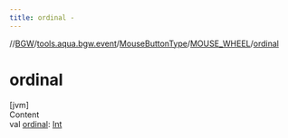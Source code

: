 ```yaml
---
title: ordinal -
---
```

//[BGW](../../../../index.md)/[tools.aqua.bgw.event](../../index.md)/[MouseButtonType](../index.md)/[MOUSE_WHEEL](index.md)/[ordinal](ordinal.md)



# ordinal  
[jvm]  
Content  
val [ordinal](ordinal.md): [Int](https://kotlinlang.org/api/latest/jvm/stdlib/kotlin/-int/index.html)  



